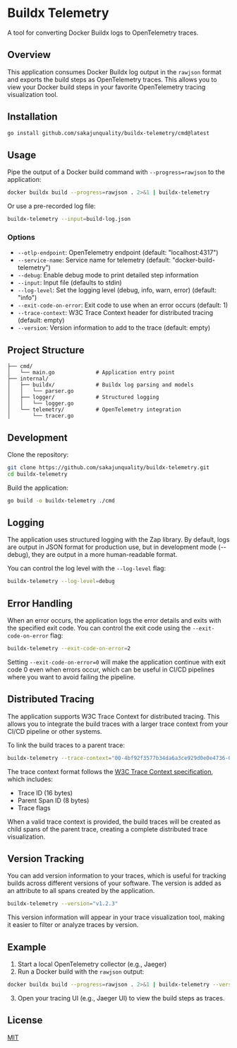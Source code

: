 # Buildx Telemetry

A tool for converting Docker Buildx logs to OpenTelemetry traces.

## Overview

This application consumes Docker Buildx log output in the `rawjson` format and exports the build steps as OpenTelemetry traces. This allows you to view your Docker build steps in your favorite OpenTelemetry tracing visualization tool.

## Installation

```bash
go install github.com/sakajunquality/buildx-telemetry/cmd@latest
```

## Usage

Pipe the output of a Docker build command with `--progress=rawjson` to the application:

```bash
docker buildx build --progress=rawjson . 2>&1 | buildx-telemetry
```

Or use a pre-recorded log file:

```bash
buildx-telemetry --input=build-log.json
```

### Options

- `--otlp-endpoint`: OpenTelemetry endpoint (default: "localhost:4317")
- `--service-name`: Service name for telemetry (default: "docker-build-telemetry")
- `--debug`: Enable debug mode to print detailed step information
- `--input`: Input file (defaults to stdin)
- `--log-level`: Set the logging level (debug, info, warn, error) (default: "info")
- `--exit-code-on-error`: Exit code to use when an error occurs (default: 1)
- `--trace-context`: W3C Trace Context header for distributed tracing (default: empty)
- `--version`: Version information to add to the trace (default: empty)

## Project Structure

```
├── cmd/
│   └── main.go             # Application entry point
├── internal/
│   ├── buildx/             # Buildx log parsing and models
│   │   └── parser.go
│   ├── logger/             # Structured logging
│   │   └── logger.go
│   └── telemetry/          # OpenTelemetry integration
│       └── tracer.go
```

## Development

Clone the repository:

```bash
git clone https://github.com/sakajunquality/buildx-telemetry.git
cd buildx-telemetry
```

Build the application:

```bash
go build -o buildx-telemetry ./cmd
```

## Logging

The application uses structured logging with the Zap library. By default, logs are output in JSON format for production use, but in development mode (--debug), they are output in a more human-readable format.

You can control the log level with the `--log-level` flag:

```bash
buildx-telemetry --log-level=debug
```

## Error Handling

When an error occurs, the application logs the error details and exits with the specified exit code. You can control the exit code using the `--exit-code-on-error` flag:

```bash
buildx-telemetry --exit-code-on-error=2
```

Setting `--exit-code-on-error=0` will make the application continue with exit code 0 even when errors occur, which can be useful in CI/CD pipelines where you want to avoid failing the pipeline.

## Distributed Tracing

The application supports W3C Trace Context for distributed tracing. This allows you to integrate the build traces with a larger trace context from your CI/CD pipeline or other systems.

To link the build traces to a parent trace:

```bash
buildx-telemetry --trace-context="00-4bf92f3577b34da6a3ce929d0e0e4736-00f067aa0ba902b7-01"
```

The trace context format follows the [W3C Trace Context specification](https://www.w3.org/TR/trace-context/), which includes:
- Trace ID (16 bytes)
- Parent Span ID (8 bytes)
- Trace flags

When a valid trace context is provided, the build traces will be created as child spans of the parent trace, creating a complete distributed trace visualization.

## Version Tracking

You can add version information to your traces, which is useful for tracking builds across different versions of your software. The version is added as an attribute to all spans created by the application.

```bash
buildx-telemetry --version="v1.2.3"
```

This version information will appear in your trace visualization tool, making it easier to filter or analyze traces by version.

## Example

1. Start a local OpenTelemetry collector (e.g., Jaeger)
2. Run a Docker build with the `rawjson` output:

```bash
docker buildx build --progress=rawjson . 2>&1 | buildx-telemetry --version="v1.2.3"
```

3. Open your tracing UI (e.g., Jaeger UI) to view the build steps as traces.

## License

[MIT](LICENSE) 
